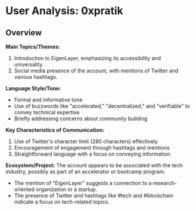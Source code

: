 # User Analysis: 0xpratik

## Overview

**Main Topics/Themes:**

1. Introduction to EigenLayer, emphasizing its accessibility and universality.
2. Social media presence of the account, with mentions of Twitter and various hashtags.

**Language Style/Tone:**

* Formal and informative tone
* Use of buzzwords like "accelerated," "decentralized," and "verifiable" to convey technical expertise
* Briefly addressing concerns about community building

**Key Characteristics of Communication:**

1. Use of Twitter's character limit (280 characters) effectively
2. Encouragement of engagement through hashtags and mentions
3. Straightforward language with a focus on conveying information

**Ecosystem/Project:**
The account appears to be associated with the tech industry, possibly as part of an accelerator or bootcamp program.

* The mention of "EigenLayer" suggests a connection to a research-oriented organization or a startup.
* The presence of Twitter and hashtags like #tech and #blockchain indicate a focus on tech-related topics.